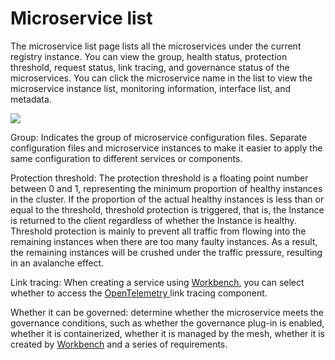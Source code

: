 # Microservice list

The microservice list page lists all the microservices under the current registry instance. You can view the group, health status, protection threshold, request status, link tracing, and governance status of the microservices. You can click the microservice name in the list to view the microservice instance list, monitoring information, interface list, and metadata.

![](https://docs.daocloud.io/daocloud-docs-images/docs/en/docs/skoala/images/servicelist-1.png)

Group: Indicates the group of microservice configuration files. Separate configuration files and microservice instances to make it easier to apply the same configuration to different services or components.

Protection threshold: The protection threshold is a floating point number between 0 and 1, representing the minimum proportion of healthy instances in the cluster. If the proportion of the actual healthy instances is less than or equal to the threshold, threshold protection is triggered, that is, the Instance is returned to the client regardless of whether the Instance is healthy. Threshold protection is mainly to prevent all traffic from flowing into the remaining instances when there are too many faulty instances. As a result, the remaining instances will be crushed under the traffic pressure, resulting in an avalanche effect.

Link tracing: When creating a service using [Workbench](../../../../amamba/intro/index.md), you can select whether to access the [OpenTelemetry ](https://opentelemetry.io/docs/concepts/what-is-opentelemetry/) link tracing component.

Whether it can be governed: determine whether the microservice meets the governance conditions, such as whether the governance plug-in is enabled, whether it is containerized, whether it is managed by the mesh, whether it is created by [Workbench](../../../../amamba/intro/index.md) and a series of requirements.
